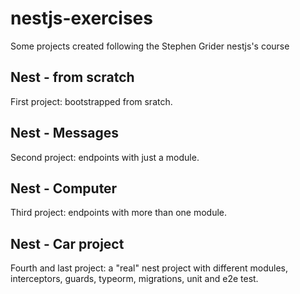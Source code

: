 # nestjs-exercises
Some projects created following the Stephen Grider nestjs's course


## Nest - from scratch
First project: bootstrapped from sratch.

## Nest - Messages
Second project: endpoints with just a module.

## Nest - Computer
Third project: endpoints with more than one module.

## Nest - Car project
Fourth and last project: a "real" nest project with different modules, interceptors, guards, typeorm, migrations, unit and e2e test.